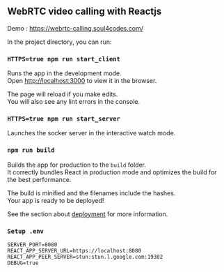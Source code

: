 ## WebRTC video calling with Reactjs

Demo : https://webrtc-calling.soul4codes.com/

In the project directory, you can run:

### `HTTPS=true npm run start_client`

Runs the app in the development mode.<br />
Open [http://localhost:3000](http://localhost:3000) to view it in the browser.

The page will reload if you make edits.<br />
You will also see any lint errors in the console.

### `HTTPS=true npm run start_server`

Launches the socker server in the interactive watch mode.<br />

### `npm run build`

Builds the app for production to the `build` folder.<br />
It correctly bundles React in production mode and optimizes the build for the best performance.

The build is minified and the filenames include the hashes.<br />
Your app is ready to be deployed!

See the section about [deployment](https://facebook.github.io/create-react-app/docs/deployment) for more information.

### `Setup .env`

```
SERVER_PORT=8080
REACT_APP_SERVER_URL=https://localhost:8080
REACT_APP_PEER_SERVER=stun:stun.l.google.com:19302
DEBUG=true
```
